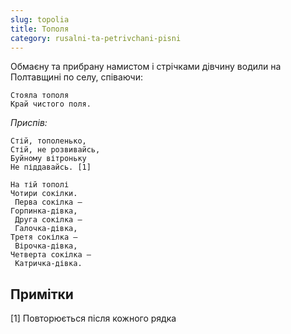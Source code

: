 ```yaml
---
slug: topolia
title: Тополя
category: rusalni-ta-petrivchani-pisni
---
```

Обмаєну та прибрану намистом і стрічками дівчину водили на Полтавщині по селу, співаючи:

```
Стояла тополя 
Край чистого поля.
```

*Приспів:*

```
Стій, тополенько, 
Стій, не розвивайсь, 
Буйному вітроньку 
Не піддавайсь. [1]
```

```
На тій тополі 
Чотири сокілки.
 Перва сокілка —
Горпинка-дівка,
 Друга сокілка —
 Галочка-дівка, 
Третя сокілка —
 Вірочка-дівка, 
Четверта сокілка —
 Катричка-дівка.
```

## Примітки

[1] Повторюється після кожного рядка
